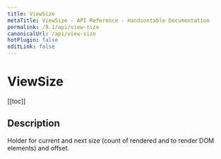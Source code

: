 ```yaml
---
title: ViewSize
metaTitle: ViewSize - API Reference - Handsontable Documentation
permalink: /9.1/api/view-size
canonicalUrl: /api/view-size
hotPlugin: false
editLink: false
---
```


# ViewSize

[[toc]]

## Description

Holder for current and next size (count of rendered and to render DOM elements) and offset.



